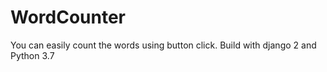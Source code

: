 # WordCounter
You can easily count the words using button click. Build with django 2 and Python 3.7
